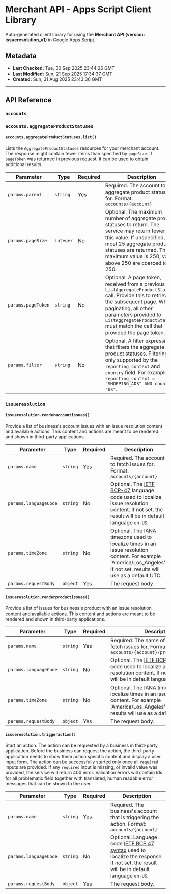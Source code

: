 # Merchant API - Apps Script Client Library

Auto-generated client library for using the **Merchant API (version: issueresolution_v1)** in Google Apps Script.

## Metadata

- **Last Checked:** Tue, 30 Sep 2025 23:44:26 GMT
- **Last Modified:** Sun, 21 Sep 2025 17:34:37 GMT
- **Created:** Sun, 31 Aug 2025 23:43:36 GMT



---

## API Reference

### `accounts`

### `accounts.aggregateProductStatuses`

#### `accounts.aggregateProductStatuses.list()`

Lists the `AggregateProductStatuses` resources for your merchant account. The response might contain fewer items than specified by `pageSize`. If `pageToken` was returned in previous request, it can be used to obtain additional results.

| Parameter | Type | Required | Description |
|---|---|---|---|
| `params.parent` | `string` | Yes | Required. The account to list aggregate product statuses for. Format: `accounts/{account}` |
| `params.pageSize` | `integer` | No | Optional. The maximum number of aggregate product statuses to return. The service may return fewer than this value. If unspecified, at most 25 aggregate product statuses are returned. The maximum value is 250; values above 250 are coerced to 250. |
| `params.pageToken` | `string` | No | Optional. A page token, received from a previous `ListAggregateProductStatuses` call. Provide this to retrieve the subsequent page. When paginating, all other parameters provided to `ListAggregateProductStatuses` must match the call that provided the page token. |
| `params.filter` | `string` | No | Optional. A filter expression that filters the aggregate product statuses. Filtering is only supported by the `reporting_context` and `country` field. For example: `reporting_context = "SHOPPING_ADS" AND country = "US"`. |

### `issueresolution`

#### `issueresolution.renderaccountissues()`

Provide a list of business's account issues with an issue resolution content and available actions. This content and actions are meant to be rendered and shown in third-party applications.

| Parameter | Type | Required | Description |
|---|---|---|---|
| `params.name` | `string` | Yes | Required. The account to fetch issues for. Format: `accounts/{account}` |
| `params.languageCode` | `string` | No | Optional. The [IETF BCP-47](https://tools.ietf.org/html/bcp47) language code used to localize issue resolution content. If not set, the result will be in default language `en-US`. |
| `params.timeZone` | `string` | No | Optional. The [IANA](https://www.iana.org/time-zones) timezone used to localize times in an issue resolution content. For example 'America/Los_Angeles'. If not set, results will use as a default UTC. |
| `params.requestBody` | `object` | Yes | The request body. |

#### `issueresolution.renderproductissues()`

Provide a list of issues for business's product with an issue resolution content and available actions. This content and actions are meant to be rendered and shown in third-party applications.

| Parameter | Type | Required | Description |
|---|---|---|---|
| `params.name` | `string` | Yes | Required. The name of the product to fetch issues for. Format: `accounts/{account}/products/{product}` |
| `params.languageCode` | `string` | No | Optional. The [IETF BCP-47](https://tools.ietf.org/html/bcp47) language code used to localize an issue resolution content. If not set, the result will be in default language `en-US`. |
| `params.timeZone` | `string` | No | Optional. The [IANA](https://www.iana.org/time-zones) timezone used to localize times in an issue resolution content. For example 'America/Los_Angeles'. If not set, results will use as a default UTC. |
| `params.requestBody` | `object` | Yes | The request body. |

#### `issueresolution.triggeraction()`

Start an action. The action can be requested by a business in third-party application. Before the business can request the action, the third-party application needs to show them action specific content and display a user input form. The action can be successfully started only once all `required` inputs are provided. If any `required` input is missing, or invalid value was provided, the service will return 400 error. Validation errors will contain Ids for all problematic field together with translated, human readable error messages that can be shown to the user.

| Parameter | Type | Required | Description |
|---|---|---|---|
| `params.name` | `string` | Yes | Required. The business's account that is triggering the action. Format: `accounts/{account}` |
| `params.languageCode` | `string` | No | Optional. Language code [IETF BCP 47 syntax](https://tools.ietf.org/html/bcp47) used to localize the response. If not set, the result will be in default language `en-US`. |
| `params.requestBody` | `object` | Yes | The request body. |